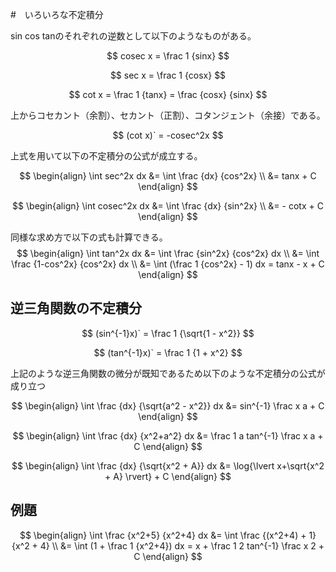 #　いろいろな不定積分

sin cos tanのそれぞれの逆数として以下のようなものがある。

$$
cosec x = \frac 1 {sinx}
$$

$$
sec x = \frac 1 {cosx}
$$

$$
cot x = \frac 1 {tanx} = \frac {cosx} {sinx}
$$

上からコセカント（余割）、セカント（正割）、コタンジェント（余接）である。

$$
(cot x)` = -cosec^2x
$$

上式を用いて以下の不定積分の公式が成立する。

$$
\begin{align}
\int sec^2x dx &= \int \frac {dx} {cos^2x} \\
&= tanx + C
\end{align}
$$

$$
\begin{align}
\int cosec^2x dx &= \int \frac {dx} {sin^2x} \\
&= - cotx + C
\end{align}
$$

同様な求め方で以下の式も計算できる。
$$
\begin{align}
\int tan^2x dx &= \int \frac {sin^2x} {cos^2x} dx \\
&= \int \frac {1-cos^2x} {cos^2x} dx \\
&= \int (\frac 1 {cos^2x} - 1) dx = tanx - x + C
\end{align}
$$

## 逆三角関数の不定積分
$$
(sin^{-1}x)` = \frac 1 {\sqrt{1 - x^2}}
$$

$$
(tan^{-1}x)` = \frac 1 {1 + x^2}
$$

上記のような逆三角関数の微分が既知であるため以下のような不定積分の公式が成り立つ

$$
\begin{align}
\int \frac {dx} {\sqrt{a^2 - x^2}} dx &= sin^{-1} \frac x a + C
\end{align}
$$

$$
\begin{align}
\int \frac {dx} {x^2+a^2} dx &= \frac 1 a tan^{-1} \frac x a + C
\end{align}
$$

$$
\begin{align}
\int \frac {dx} {\sqrt{x^2 + A}} dx &= \log{\lvert x+\sqrt{x^2 + A} \rvert} + C
\end{align}
$$

## 例題

$$
\begin{align}
\int \frac {x^2+5} {x^2+4} dx &= \int \frac {(x^2+4) + 1} {x^2 + 4} \\
&= \int (1 + \frac 1 {x^2+4}) dx = x + \frac 1 2 tan^{-1} \frac x 2 + C
\end{align}
$$
